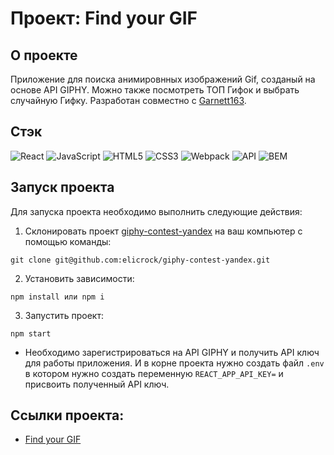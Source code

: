 # Проект: Find your GIF

## О проекте
Приложение для поиска анимировнных изображений Gif, созданый на основе API GIPHY. Можно также посмотреть ТОП Гифок и выбрать случайную Гифку. Разработан совместно с [Garnett163](https://github.com/Garnett163).<br/>

## Стэк
![React](https://img.shields.io/badge/-React-191919?style=for-the-badge&logo=React)
![JavaScript](https://img.shields.io/badge/-JavaScript-191919?style=for-the-badge&logo=JavaScript)
![HTML5](https://img.shields.io/badge/-HTML5-191919?style=for-the-badge&logo=HTML5&logoColor=red)
![CSS3](https://img.shields.io/badge/-CSS3-191919?style=for-the-badge&logo=CSS3&logoColor=blue)
![Webpack](https://img.shields.io/badge/-Webpack-191919?style=for-the-badge&logo=webpack&logoColor=blue)
![API](https://img.shields.io/badge/-API-191919?style=for-the-badge)
![BEM](https://img.shields.io/badge/-BEM-191919?style=for-the-badge)

## Запуск проекта
Для запуска проекта необходимо выполнить следующие действия:
1. Склонировать проект [giphy-contest-yandex](https://github.com/elicrock/giphy-contest-yandex) на ваш компьютер с помощью команды:
```
git clone git@github.com:elicrock/giphy-contest-yandex.git
```
2. Установить зависимости:
```
npm install или npm i
```
3. Запустить проект:
```
npm start
```

* Необходимо зарегистрироваться на API GIPHY и получить API ключ для работы приложения. И в корне проекта нужно создать файл `.env` в котором нужно создать переменную `REACT_APP_API_KEY=` и присвоить полученный API ключ.

## Ссылки проекта:
* [Find your GIF](elicrock.github.io/giphy-contest-yandex)
